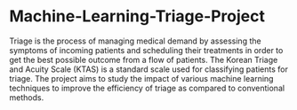 # Machine-Learning-Triage-Project
Triage is the process of managing medical demand by assessing the symptoms of incoming patients and scheduling their treatments in order to get the best possible outcome from a flow of patients. The Korean Triage and Acuity Scale (KTAS) is a standard scale used for classifying patients for triage. The project aims to study the impact of various machine learning techniques to improve the efficiency of triage as compared to conventional methods.
